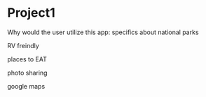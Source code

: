 # Project1


Why would the user utilize this app: specifics about national parks

RV freindly

places to EAT

photo sharing

google maps
